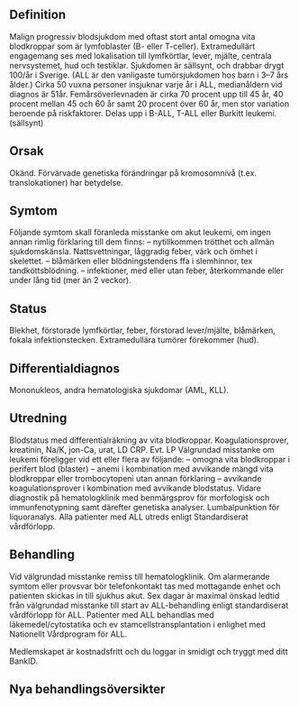 ## Definition

Malign progressiv blodsjukdom med oftast stort antal omogna vita blodkroppar som är lymfoblaster (B- eller T-celler). Extramedullärt engagemang ses med lokalisation till lymfkörtlar, lever, mjälte, centrala nervsystemet, hud och testiklar. Sjukdomen är sällsynt, och drabbar drygt 100/år i Sverige. (ALL är den vanligaste tumörsjukdomen hos barn i 3–7 års ålder.) Cirka 50 vuxna personer insjuknar varje år i ALL, medianåldern vid diagnos är 51år. Femårsöverlevnaden är cirka 70 procent upp till 45 år, 40 procent mellan 45 och 60 år samt 20 procent över 60 år, men stor variation beroende på riskfaktorer. Delas upp i B-ALL, T-ALL eller Burkitt leukemi.(sällsynt)

## Orsak

Okänd. Förvärvade genetiska förändringar på kromosomnivå (t.ex. translokationer) har betydelse.

## Symtom

Följande symtom skall föranleda misstanke om akut leukemi, om ingen annan rimlig förklaring till dem finns:
– nytillkommen trötthet och allmän sjukdomskänsla. Nattsvettningar, låggradig feber, värk och ömhet i skelettet.
– blåmärken eller blödningstendens ffa i slemhinnor, tex tandköttsblödning.
– infektioner, med eller utan feber, återkommande eller under lång tid (mer än 2 veckor).

## Status

Blekhet, förstorade lymfkörtlar, feber, förstorad lever/mjälte, blåmärken, fokala infektionstecken. Extramedullära tumörer förekommer (hud).

## Differentialdiagnos

Mononukleos, andra hematologiska sjukdomar (AML, KLL).

## Utredning

Blodstatus med differentialräkning av vita blodkroppar. Koagulationsprover, kreatinin, Na/K, jon-Ca, urat, LD CRP. Evt. LP
Välgrundad misstanke om leukemi föreligger vid ett eller flera av följande:
– omogna vita blodkroppar i perifert blod (blaster)
– anemi i kombination med avvikande mängd vita blodkroppar eller trombocytopeni utan annan förklaring
– avvikande koagulationsprover i kombination med avvikande blodstatus.
Vidare diagnostik på hematologklinik med benmärgsprov för morfologisk och immunfenotypning samt därefter genetiska analyser. Lumbalpunktion för liquoranalys.
Alla patienter med ALL utreds enligt Standardiserat vårdförlopp.

## Behandling

Vid välgrundad misstanke remiss till hematologklinik. Om alarmerande symtom eller provsvar bör telefonkontakt tas med mottagande enhet och patienten skickas in till sjukhus akut.
Sex dagar är maximal önskad ledtid från välgrundad misstanke till start av ALL-behandling enligt standardiserat vårdförlopp för ALL.
Patienter med ALL behandlas med läkemedel/cytostatika och ev stamcellstransplantation i enlighet med Nationellt Vårdprogram för ALL.


Medlemskapet är kostnadsfritt och du loggar in smidigt och tryggt med ditt BankID.

## Nya behandlingsöversikter

